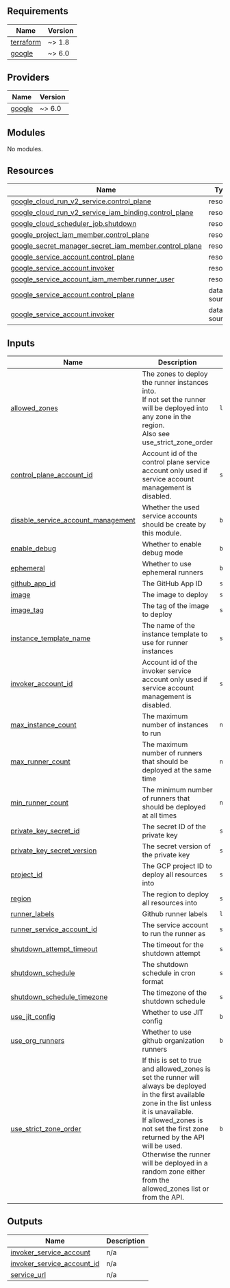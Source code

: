 <!-- BEGIN_TF_DOCS -->
## Requirements

| Name | Version |
|------|---------|
| <a name="requirement_terraform"></a> [terraform](#requirement\_terraform) | ~> 1.8 |
| <a name="requirement_google"></a> [google](#requirement\_google) | ~> 6.0 |

## Providers

| Name | Version |
|------|---------|
| <a name="provider_google"></a> [google](#provider\_google) | ~> 6.0 |

## Modules

No modules.

## Resources

| Name | Type |
|------|------|
| [google_cloud_run_v2_service.control_plane](https://registry.terraform.io/providers/hashicorp/google/latest/docs/resources/cloud_run_v2_service) | resource |
| [google_cloud_run_v2_service_iam_binding.control_plane](https://registry.terraform.io/providers/hashicorp/google/latest/docs/resources/cloud_run_v2_service_iam_binding) | resource |
| [google_cloud_scheduler_job.shutdown](https://registry.terraform.io/providers/hashicorp/google/latest/docs/resources/cloud_scheduler_job) | resource |
| [google_project_iam_member.control_plane](https://registry.terraform.io/providers/hashicorp/google/latest/docs/resources/project_iam_member) | resource |
| [google_secret_manager_secret_iam_member.control_plane](https://registry.terraform.io/providers/hashicorp/google/latest/docs/resources/secret_manager_secret_iam_member) | resource |
| [google_service_account.control_plane](https://registry.terraform.io/providers/hashicorp/google/latest/docs/resources/service_account) | resource |
| [google_service_account.invoker](https://registry.terraform.io/providers/hashicorp/google/latest/docs/resources/service_account) | resource |
| [google_service_account_iam_member.runner_user](https://registry.terraform.io/providers/hashicorp/google/latest/docs/resources/service_account_iam_member) | resource |
| [google_service_account.control_plane](https://registry.terraform.io/providers/hashicorp/google/latest/docs/data-sources/service_account) | data source |
| [google_service_account.invoker](https://registry.terraform.io/providers/hashicorp/google/latest/docs/data-sources/service_account) | data source |

## Inputs

| Name | Description | Type | Default | Required |
|------|-------------|------|---------|:--------:|
| <a name="input_allowed_zones"></a> [allowed\_zones](#input\_allowed\_zones) | The zones to deploy the runner instances into.<br/>If not set the runner will be deployed into any zone in the region.<br/>Also see use\_strict\_zone\_order | `list(string)` | n/a | yes |
| <a name="input_control_plane_account_id"></a> [control\_plane\_account\_id](#input\_control\_plane\_account\_id) | Account id of the control plane service account only used if service account management is disabled. | `string` | n/a | yes |
| <a name="input_disable_service_account_management"></a> [disable\_service\_account\_management](#input\_disable\_service\_account\_management) | Whether the used service accounts should be create by this module. | `bool` | n/a | yes |
| <a name="input_enable_debug"></a> [enable\_debug](#input\_enable\_debug) | Whether to enable debug mode | `bool` | n/a | yes |
| <a name="input_ephemeral"></a> [ephemeral](#input\_ephemeral) | Whether to use ephemeral runners | `bool` | n/a | yes |
| <a name="input_github_app_id"></a> [github\_app\_id](#input\_github\_app\_id) | The GitHub App ID | `string` | n/a | yes |
| <a name="input_image"></a> [image](#input\_image) | The image to deploy | `string` | n/a | yes |
| <a name="input_image_tag"></a> [image\_tag](#input\_image\_tag) | The tag of the image to deploy | `string` | n/a | yes |
| <a name="input_instance_template_name"></a> [instance\_template\_name](#input\_instance\_template\_name) | The name of the instance template to use for runner instances | `string` | n/a | yes |
| <a name="input_invoker_account_id"></a> [invoker\_account\_id](#input\_invoker\_account\_id) | Account id of the invoker service account only used if service account management is disabled. | `string` | n/a | yes |
| <a name="input_max_instance_count"></a> [max\_instance\_count](#input\_max\_instance\_count) | The maximum number of instances to run | `number` | n/a | yes |
| <a name="input_max_runner_count"></a> [max\_runner\_count](#input\_max\_runner\_count) | The maximum number of runners that should be deployed at the same time | `number` | n/a | yes |
| <a name="input_min_runner_count"></a> [min\_runner\_count](#input\_min\_runner\_count) | The minimum number of runners that should be deployed at all times | `number` | n/a | yes |
| <a name="input_private_key_secret_id"></a> [private\_key\_secret\_id](#input\_private\_key\_secret\_id) | The secret ID of the private key | `string` | n/a | yes |
| <a name="input_private_key_secret_version"></a> [private\_key\_secret\_version](#input\_private\_key\_secret\_version) | The secret version of the private key | `string` | n/a | yes |
| <a name="input_project_id"></a> [project\_id](#input\_project\_id) | The GCP project ID to deploy all resources into | `string` | n/a | yes |
| <a name="input_region"></a> [region](#input\_region) | The region to deploy all resources into | `string` | n/a | yes |
| <a name="input_runner_labels"></a> [runner\_labels](#input\_runner\_labels) | Github runner labels | `list(string)` | n/a | yes |
| <a name="input_runner_service_account_id"></a> [runner\_service\_account\_id](#input\_runner\_service\_account\_id) | The service account to run the runner as | `string` | n/a | yes |
| <a name="input_shutdown_attempt_timeout"></a> [shutdown\_attempt\_timeout](#input\_shutdown\_attempt\_timeout) | The timeout for the shutdown attempt | `string` | n/a | yes |
| <a name="input_shutdown_schedule"></a> [shutdown\_schedule](#input\_shutdown\_schedule) | The shutdown schedule in cron format | `string` | n/a | yes |
| <a name="input_shutdown_schedule_timezone"></a> [shutdown\_schedule\_timezone](#input\_shutdown\_schedule\_timezone) | The timezone of the shutdown schedule | `string` | n/a | yes |
| <a name="input_use_jit_config"></a> [use\_jit\_config](#input\_use\_jit\_config) | Whether to use JIT config | `bool` | `false` | no |
| <a name="input_use_org_runners"></a> [use\_org\_runners](#input\_use\_org\_runners) | Whether to use github organization runners | `bool` | `false` | no |
| <a name="input_use_strict_zone_order"></a> [use\_strict\_zone\_order](#input\_use\_strict\_zone\_order) | If this is set to true and allowed\_zones is set the runner will always be deployed in the first available zone in the list unless it is unavailable.<br/>If allowed\_zones is not set the first zone returned by the API will be used.<br/>Otherwise the runner will be deployed in a random zone either from the allowed\_zones list or from the API. | `bool` | n/a | yes |

## Outputs

| Name | Description |
|------|-------------|
| <a name="output_invoker_service_account"></a> [invoker\_service\_account](#output\_invoker\_service\_account) | n/a |
| <a name="output_invoker_service_account_id"></a> [invoker\_service\_account\_id](#output\_invoker\_service\_account\_id) | n/a |
| <a name="output_service_url"></a> [service\_url](#output\_service\_url) | n/a |
<!-- END_TF_DOCS -->